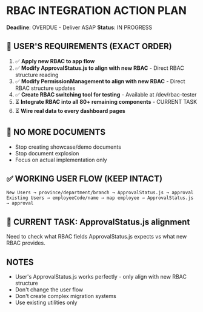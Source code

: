 # RBAC INTEGRATION ACTION PLAN

**Deadline**: OVERDUE - Deliver ASAP
**Status**: IN PROGRESS

## 🎯 USER'S REQUIREMENTS (EXACT ORDER)

1. ✅ **Apply new RBAC to app flow**
2. ✅ **Modify ApprovalStatus.js to align with new RBAC** - Direct RBAC structure reading
3. ✅ **Modify PermissionManagement to align with new RBAC** - Direct RBAC structure updates
4. ✅ **Create RBAC switching tool for testing** - Available at /dev/rbac-tester
5. ⏳ **Integrate RBAC into all 80+ remaining components** - CURRENT TASK
6. ⏳ **Wire real data to every dashboard pages**

## 🚫 NO MORE DOCUMENTS

- Stop creating showcase/demo documents
- Stop document explosion
- Focus on actual implementation only

## ✅ WORKING USER FLOW (KEEP INTACT)

```
New Users → province/department/branch → ApprovalStatus.js → approval
Existing Users → employeeCode/name → map employee → ApprovalStatus.js → approval
```

## 🎯 CURRENT TASK: ApprovalStatus.js alignment

Need to check what RBAC fields ApprovalStatus.js expects vs what new RBAC provides.

## NOTES

- User's ApprovalStatus.js works perfectly - only align with new RBAC structure
- Don't change the user flow
- Don't create complex migration systems
- Use existing utilities only
